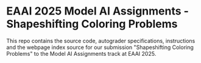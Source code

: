# EAAI 2025 Model AI Assignments - Shapeshifting Coloring Problems
This repo contains the source code, autograder specifications, instructions and the webpage index source for our submission "Shapeshifting Coloring Problems" to the Model AI Assignments track at EAAI 2025.

